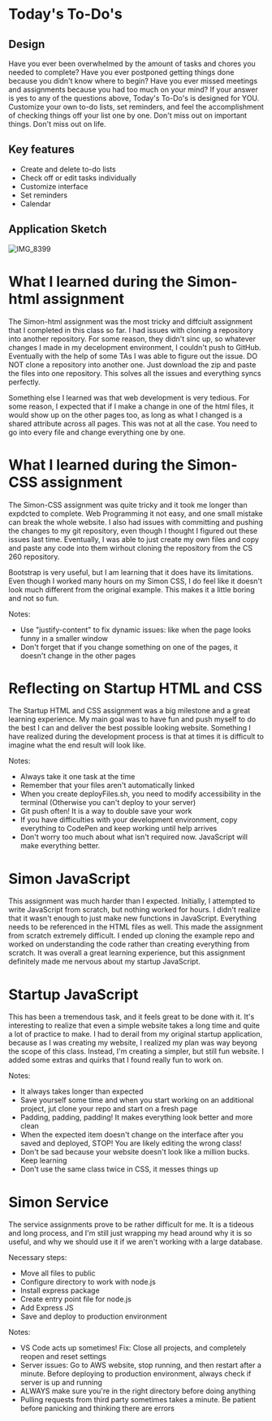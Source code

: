# Today's To-Do's

## Design

Have you ever been overwhelmed by the amount of tasks and chores you needed to complete? Have you ever postponed getting things done because you didn't know where to begin? Have you ever missed meetings and assignments because you had too much on your mind? If your answer is yes to any of the questions above, Today's To-Do's is designed for YOU. Customize your own to-do lists, set reminders, and feel the accomplishment of checking things off your list one by one. Don't miss out on important things. Don't miss out on life.

## Key features

- Create and delete to-do lists
- Check off or edit tasks individually
- Customize interface
- Set reminders
- Calendar

## Application Sketch

![IMG_8399](https://user-images.githubusercontent.com/77896065/215166367-a3ea46b3-d454-4ec9-ad80-cac76c54df96.jpg)

# What I learned during the Simon-html assignment

The Simon-html assignment was the most tricky and diffciult assignment that I completed in this class so far. I had issues with cloning a repository into another repository. For some reason, they didn't sinc up, so whatever changes I made in my decelopment environment, I couldn't push to GitHub. Eventually with the help of some TAs I was able to figure out the issue. DO NOT clone a repository into another one. Just download the zip and paste the files into one repository. This solves all the issues and everything syncs perfectly. 

Something else I learned was that web development is very tedious. For some reason, I expected that if I make a change in one of the html files, it would show up on the other pages too, as long as what I changed is a shared attribute across all pages. This was not at all the case. You need to go into every file and change everything one by one.

# What I learned during the Simon-CSS assignment

The Simon-CSS assignment was quite tricky and it took me longer than expdcted to complete. Web Programming it not easy, and one small mistake can break the whole website. I also had issues with committing and pushing the changes to my git repository, even though I thought I figured out these issues last time. Eventually, I was able to just create my own files and copy and paste any code into them wirhout cloning the repository from the CS 260 repository.

Bootstrap is very useful, but I am learning that it does have its limitations. Even though I worked many hours on my Simon CSS, I do feel like it doesn't look much different from the original example. This makes it a little boring and not so fun. 

Notes:
- Use "justify-content" to fix dynamic issues: like when the page looks funny in a smaller window
- Don't forget that if you change something on one of the pages, it doesn't change in the other pages

# Reflecting on Startup HTML and CSS

The Startup HTML and CSS assignment was a big milestone and a great learning experience. My main goal was to have fun and push myself to do the best I can and deliver the best possible looking website. Something I have realized during the development process is that at times it is difficult to imagine what the end result will look like. 

Notes:
- Always take it one task at the time
- Remember that your files aren't automatically linked
- When you create deployFiles.sh, you need to modify accessibility in the terminal (Otherwise you can't deploy to your server)
- Git push often! It is a way to double save your work
- If you have difficulties with your development environment, copy everything to CodePen and keep working until help arrives
- Don't worry too much about what isn't required now. JavaScript will make everything better.

# Simon JavaScript

This assignment was much harder than I expected. Initially, I attempted to write JavaScript from scratch, but nothing worked for hours. I didn't realize that it wasn't enough to just make new functions in JavaScript. Everything needs to be referenced in the HTML files as well. This made the assignment from scratch extremely difficult. I ended up cloning the example repo and worked on understanding the code rather than creating everything from scratch. It was overall a great learning experience, but this assignment definitely made me nervous about my startup JavaScript.

# Startup JavaScript

This has been a tremendous task, and it feels great to be done with it. It's interesting to realize that even a simple website takes a long time and quite a lot of practice to make. I had to derail from my original startup application, because as I was creating my website, I realized my plan was way beyong the scope of this class. Instead, I'm creating a simpler, but still fun website. I added some extras and quirks that I found really fun to work on.

Notes:
- It always takes longer than expected
- Save yourself some time and when you start working on an additional project, jut clone your repo and start on a fresh page
- Padding, padding, padding! It makes everything look better and more clean
- When the expected item doesn't change on the interface after you saved and deployed, STOP! You are likely editing the wrong class!
- Don't be sad because your website doesn't look like a million bucks. Keep learning
- Don't use the same class twice in CSS, it messes things up

# Simon Service

The service assignments prove to be rather difficult for me. It is a tideous and long process, and I'm still just wrapping my head around why it is so useful, and why we should use it if we aren't working with a large database. 

Necessary steps:
- Move all files to public 
- Configure directory to work with node.js
- Install express package
- Create entry point file for node.js
- Add Express JS
- Save and deploy to production environment

Notes:
- VS Code acts up sometimes! Fix: Close all projects, and completely reopen and reset settings
- Server issues: Go to AWS website, stop running, and then restart after a minute. Before deploying to production environment, always check if server is up and running
- ALWAYS make sure you're in the right directory before doing anything
- Pulling requests from third party sometimes takes a minute. Be patient before panicking and thinking there are errors
